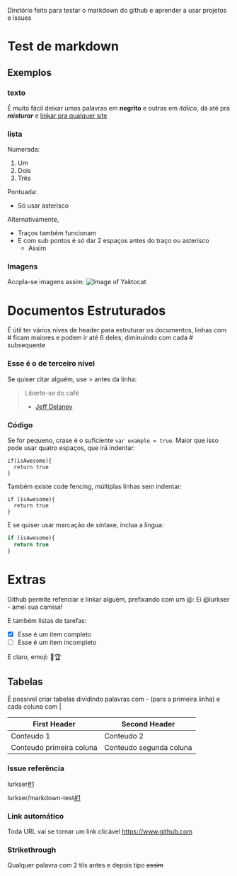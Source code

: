 Diretório feito para testar o markdown do github e aprender a usar projetos e issues
# Test de markdown
## Exemplos
### texto
É muito fácil deixar umas palavras em **negrito** e outras em *itálico*, dá até pra ***misturar*** e [linkar pra qualquer site](https://www.privacytools.io)
### lista
Numerada:
1. Um
2. Dois
3. Três

Pontuada:
* Só usar asterisco

Alternativamente,

- Traços também funcionam
- E com sub pontos é só dar 2 espaços antes do traço ou asterisco
  - Assim
### Imagens
Acopla-se imagens assim:
![Image of Yaktocat](https://octodex.github.com/images/yaktocat.png)
# Documentos Estruturados
É útil ter vários níves de header para estruturar os documentos, linhas com # ficam maiores e podem ir até 6 deles, diminuindo com cada # subsequente

### Esse é o de terceiro nível

Se quiser citar alguém, use > antes da linha:
>Liberte-se do café 
> - [Jeff Delaney](https://www.youtube.com/watch?v=Guk29oT7c5M)

### Código
Se for pequeno, crase é o suficiente `var example = true`.
Maior que isso pode usar quatro espaços, que irá indentar:

    if(isAwesome){
      return true
    }

Também existe code fencing, múltiplas linhas sem indentar:

```
if (isAwesome){
  return true
}
```
E se quiser usar marcação de síntaxe, inclua a língua:

```javascript
if (isAwesome){
  return true
}
```

# Extras
Github permite refenciar e linkar alguém, prefixando com um @: Ei @lurkser - amei sua camisa!

E também listas de tarefas:

- [x] Esse é um item completo
- [ ] Esse é um item incompleto

E claro, emoji: 🌲🏆

## Tabelas
É possível criar tabelas dividindo palavras com - (para a primeira linha) e cada coluna com |

First Header | Second Header
------------|-------
Conteudo 1 | Conteudo 2
Conteudo primeira coluna | Conteudo segunda coluna

### Issue referência


lurkser[#1](https://github.com/lurkser/markdown-test/issues/1)

lurkser/markdown-test[#1](https://github.com/lurkser/markdown-test/issues/1)

### Link automático
Toda URL vai se tornar um link clicável https://www.github.com

### Strikethrough
Qualquer palavra com 2 tils antes e depois tipo ~~assim~~
